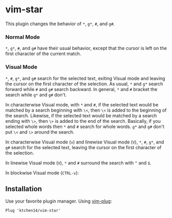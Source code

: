 vim-star
========

This plugin changes the behavior of `*`, `g*`, `#`, and `g#`.

### Normal Mode

`*`, `g*`, `#`, and `g#` have their usual behavior, except that the cursor is
left on the first character of the current match.

### Visual Mode

`*`, `#`, `g*`, and `g#` search for the selected text, exiting Visual mode and
leaving the cursor on the first character of the selection. As usual, `*` and
`g*` search forward while `#` and `g#` search backward. In general, `*` and `#`
bracket the search while `g*` and `g#` don't.

In characterwise Visual mode, with `*` and `#`, if the selected text would be
matched by a search beginning with `\<`, then `\<` is added to the beginning of
the search. Likewise, if the selected text would be matched by a search ending
with `\>`, then `\>` is added to the end of the search. Basically, if you
selected whole words then `*` and `#` search for whole words. `g*` and `g#`
don't put `\<` and `\>` around the search.

In characterwise Visual mode (`v`) and linewise Visual mode (`V`), `*`, `#`,
`g*`, and `g#` search for the selected text, leaving the cursor on the first
character of the selection.


In linewise Visual mode (`V`), `*` and `#` surround the search with `^` and `$`.

In blockwise Visual mode (`CTRL-v`):

Installation
------------

Use your favorite plugin manager. Using [vim-plug]:

```vim
Plug 'ktchen14/vim-star'
```

[vim-plug]: https://github.com/junegunn/vim-plug
